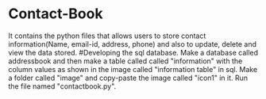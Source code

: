 # Contact-Book
It contains the python files that allows users to store contact information(Name, email-id, address, phone) and also to update, delete and view the data stored.
#Developing the sql database.
Make a database called addressbook and then make a table called called "information" with the column values as shown in the image called "information table" in sql.
Make a folder called "image" and copy-paste the image called "icon1" in it.
Run the file named "contactbook.py".
